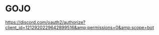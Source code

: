 # GOJO
https://discord.com/oauth2/authorize?client_id=1212920229642899516&amp;permissions=0&amp;scope=bot

